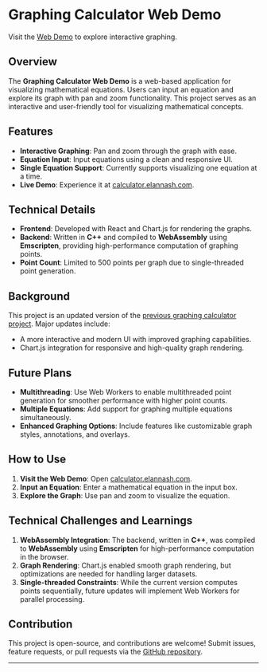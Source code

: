 # Graphing Calculator Web Demo

Visit the [Web Demo](https://calculator.elannash.com) to explore interactive graphing.

## Overview

The **Graphing Calculator Web Demo** is a web-based application for visualizing mathematical equations. Users can input an equation and explore its graph with pan and zoom functionality. This project serves as an interactive and user-friendly tool for visualizing mathematical concepts.

## Features

- **Interactive Graphing**: Pan and zoom through the graph with ease.
- **Equation Input**: Input equations using a clean and responsive UI.
- **Single Equation Support**: Currently supports visualizing one equation at a time.
- **Live Demo**: Experience it at [calculator.elannash.com](https://calculator.elannash.com).

## Technical Details

- **Frontend**: Developed with React and Chart.js for rendering the graphs.
- **Backend**: Written in **C++** and compiled to **WebAssembly** using **Emscripten**, providing high-performance computation of graphing points.
- **Point Count**: Limited to 500 points per graph due to single-threaded point generation.

## Background

This project is an updated version of the [previous graphing calculator project](https://github.com/elannash/graphing-calculator). Major updates include:

- A more interactive and modern UI with improved graphing capabilities.
- Chart.js integration for responsive and high-quality graph rendering.

## Future Plans

- **Multithreading**: Use Web Workers to enable multithreaded point generation for smoother performance with higher point counts.
- **Multiple Equations**: Add support for graphing multiple equations simultaneously.
- **Enhanced Graphing Options**: Include features like customizable graph styles, annotations, and overlays.

## How to Use

1. **Visit the Web Demo**: Open [calculator.elannash.com](https://calculator.elannash.com).
2. **Input an Equation**: Enter a mathematical equation in the input box.
3. **Explore the Graph**: Use pan and zoom to visualize the equation.

## Technical Challenges and Learnings

1. **WebAssembly Integration**: The backend, written in **C++**, was compiled to **WebAssembly** using **Emscripten** for high-performance computation in the browser.
2. **Graph Rendering**: Chart.js enabled smooth graph rendering, but optimizations are needed for handling larger datasets.
3. **Single-threaded Constraints**: While the current version computes points sequentially, future updates will implement Web Workers for parallel processing.

## Contribution

This project is open-source, and contributions are welcome! Submit issues, feature requests, or pull requests via the [GitHub repository](https://github.com/elannash/graphing-calculator-web-demo).

---